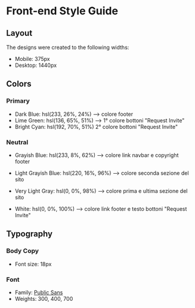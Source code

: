 # Front-end Style Guide

## Layout

The designs were created to the following widths:

- Mobile: 375px
- Desktop: 1440px

## Colors

### Primary

- Dark Blue: hsl(233, 26%, 24%) --> colore footer
- Lime Green: hsl(136, 65%, 51%) --> 1° colore bottoni "Request Invite"
- Bright Cyan: hsl(192, 70%, 51%) 2° colore bottoni "Request Invite"

### Neutral

- Grayish Blue: hsl(233, 8%, 62%) --> colore link navbar e copyright
footer

- Light Grayish Blue: hsl(220, 16%, 96%) --> colore seconda sezione del sito

- Very Light Gray: hsl(0, 0%, 98%) --> colore prima e ultima sezione del sito

- White: hsl(0, 0%, 100%) --> colore link footer e testo bottoni "Request Invite"

## Typography

### Body Copy

- Font size: 18px

### Font

- Family: [Public Sans](https://fonts.google.com/specimen/Public+Sans)
- Weights: 300, 400, 700